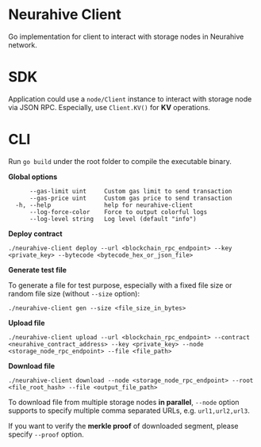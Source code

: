 # Neurahive Client
Go implementation for client to interact with storage nodes in Neurahive network.

# SDK

Application could use a `node/Client` instance to interact with storage node via JSON RPC. Especially, use `Client.KV()` for **KV** operations.

# CLI
Run `go build` under the root folder to compile the executable binary.

**Global options**
```
      --gas-limit uint     Custom gas limit to send transaction
      --gas-price uint     Custom gas price to send transaction
  -h, --help               help for neurahive-client
      --log-force-color    Force to output colorful logs
      --log-level string   Log level (default "info")
```

**Deploy contract**

```
./neurahive-client deploy --url <blockchain_rpc_endpoint> --key <private_key> --bytecode <bytecode_hex_or_json_file>
```

**Generate test file**

To generate a file for test purpose, especially with a fixed file size or random file size (without `--size` option):

```
./neurahive-client gen --size <file_size_in_bytes>
```

**Upload file**
```
./neurahive-client upload --url <blockchain_rpc_endpoint> --contract <neurahive_contract_address> --key <private_key> --node <storage_node_rpc_endpoint> --file <file_path>
```

**Download file**
```
./neurahive-client download --node <storage_node_rpc_endpoint> --root <file_root_hash> --file <output_file_path>
```

To download file from multiple storage nodes **in parallel**, `--node` option supports to specify multiple comma separated URLs, e.g. `url1,url2,url3`.

If you want to verify the **merkle proof** of downloaded segment, please specify `--proof` option.